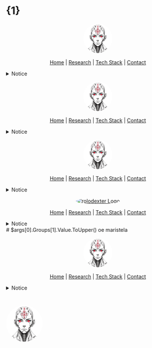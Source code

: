 # {1}

<p align="center">
  <a href="../README.md">
    <img src="../assets/images/rolodexter_logo.jpg" alt="rolodexter Logo" width="80px" style="border-radius: 50%;">
  </a>
</p>

<p align="center">
  <a href="../README.md">Home</a> | <a href="../research/">Research</a> | <a href="../techstack/">Tech Stack</a> | <a href="../community/">Contact</a>
</p>

<details>
<summary>Notice</summary>

This repository is protected by copyright and subject to usage restrictions. See the [Copyright Notice](../COPYRIGHT.md) for details.
</details>
<p align="center">
  <a href="../README.md">
    <img src="../assets/images/rolodexter_logo.jpg" alt="rolodexter Logo" width="80px" style="border-radius: 50%;">
  </a>
</p>

<p align="center">
  <a href="../README.md">Home</a> | <a href="../research/">Research</a> | <a href="../techstack/">Tech Stack</a> | <a href="../community/">Contact</a>
</p>

<details>
<summary>Notice</summary>

This repository is protected by copyright and subject to usage restrictions. See the [Copyright Notice](../COPYRIGHT.md) for details.
</details>
<p align="center">
  <a href="../README.md">
    <img src="../assets/images/rolodexter_logo.jpg" alt="rolodexter Logo" width="80px" style="border-radius: 50%;">
  </a>
</p>

<p align="center">
  <a href="../README.md">Home</a> | <a href="../research/">Research</a> | <a href="../techstack/">Tech Stack</a> | <a href="../community/">Contact</a>
</p>

<details>
<summary>Notice</summary>
<br>
This repository is protected by copyright and subject to usage restrictions. See the [Copyright Notice](../COPYRIGHT.md) for details.
</details>
<p align="center">
  <a href="{0}README.md">
    <img src="{0}assets/images/rolodexter_logo.jpg" alt="rolodexter Logo" width="80px" style="border-radius: 50%;">
  </a>
</p>

<p align="center">
  <a href="{0}README.md">Home</a> | <a href="{0}research/">Research</a> | <a href="{0}techstack/">Tech Stack</a> | <a href="{0}community/">Contact</a>
</p>

<details>
<summary>Notice</summary>
<br>
This repository is protected by copyright and subject to usage restrictions. See the [Copyright Notice]({0}COPYRIGHT.md) for details.
</details>
# $args[0].Groups[1].Value.ToUpper() oe maristela


<p align="center">
  <a href="../README.md">
    <img src="../assets/images/rolodexter_logo.jpg" alt="rolodexter Logo" width="80px" style="border-radius: 50%;">
  </a>
</p>

<p align="center">
  <a href="../README.md">Home</a> | <a href="../research/">Research</a> | <a href="../techstack/">Tech Stack</a> | <a href="../community/">Contact</a>
</p>

<details>
<summary>Notice</summary>
<br>
This repository is protected by copyright and subject to usage restrictions. See the [Copyright Notice](../COPYRIGHT.md) for details.
</details>

# <p align="center">
  <a href="../README.md">
    <img src="../assets/images/square_logo.jpg" alt="rolodexter Logo" width="100px" style="border-radius: 50%;">
  </a>
</p>

